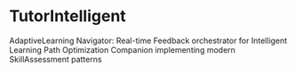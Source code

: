 # TutorIntelligent
AdaptiveLearning Navigator: Real-time Feedback orchestrator for Intelligent Learning Path Optimization Companion implementing modern SkillAssessment patterns
